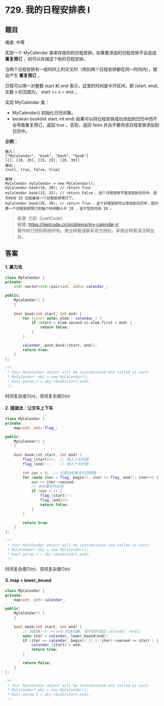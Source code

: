 # 729. 我的日程安排表 I

## 题目

难度: 中等

实现一个 MyCalendar 类来存放你的日程安排。如果要添加的日程安排不会造成 **重复预订** ，则可以存储这个新的日程安排。

当两个日程安排有一些时间上的交叉时（例如两个日程安排都在同一时间内），就会产生 **重复预订** 。

日程可以用一对整数 start 和 end 表示，这里的时间是半开区间，即 [start, end), 实数 x 的范围为，  start <= x < end 。

实现 MyCalendar 类：

- MyCalendar() 初始化日历对象。
- boolean book(int start, int end) 如果可以将日程安排成功添加到日历中而不会导致重复预订，返回 true 。否则，返回 false 并且不要将该日程安排添加到日历中。

**示例：**

```
输入：
["MyCalendar", "book", "book", "book"]
[[], [10, 20], [15, 25], [20, 30]]
输出：
[null, true, false, true]

解释：
MyCalendar myCalendar = new MyCalendar();
myCalendar.book(10, 20); // return True
myCalendar.book(15, 25); // return False ，这个日程安排不能添加到日历中，因为时间 15 已经被另一个日程安排预订了。
myCalendar.book(20, 30); // return True ，这个日程安排可以添加到日历中，因为第一个日程安排预订的每个时间都小于 20 ，且不包含时间 20 。
```

> 来源: 力扣（LeetCode）  
> 链接: <https://leetcode.cn/problems/my-calendar-i/>  
> 著作权归领扣网络所有。商业转载请联系官方授权，非商业转载请注明出处。

## 答案

#### 1. 暴力法

```c++
class MyCalendar {
private:
    std::vector<std::pair<int, int>> calendar_;

public:
    MyCalendar() {
    }
    
    bool book(int start, int end) {
        for (const auto& elem : calendar_) {
            if (start < elem.second && elem.first < end) {
                return false;
            }
        }

        calendar_.push_back({start, end});
        return true;
    }
};

/**
 * Your MyCalendar object will be instantiated and called as such:
 * MyCalendar* obj = new MyCalendar();
 * bool param_1 = obj->book(start,end);
 */
```

时间复杂度O(n)，空间复杂度O(n)

#### 2. 插旗法：公交车上下车

```c++
class MyCalendar {
private:
    map<int, int> flag_;

public:
    MyCalendar() {
    }
    
    bool book(int start, int end) {
        flag_[start]++;  // 插入上车的旗
        flag_[end]--;    // 插入下车的旗

        int cur = 0;  // 记录当前重复的日程数
        for (auto iter = flag_.begin(); iter != flag_.end(); iter++) {
            cur += iter->second;
            // 存在重合的日程
            if (cur > 1) {
                flag_[start]--;
                flag_[end]++;
                return false;
            }
        }

        return true;
    }
};

/**
 * Your MyCalendar object will be instantiated and called as such:
 * MyCalendar* obj = new MyCalendar();
 * bool param_1 = obj->book(start,end);
 */
```

时间复杂度O(n)，空间复杂度O(n)

#### 3. map + lower_bound

```c++
class MyCalendar {
private:
    map<int, int> calendar_;

public:
    MyCalendar() {
    }
    
    bool book(int start, int end) {
        // 找到第一个 >= end 的迭代器, 找不到时返回 calendar_.end()
        auto iter = calendar_.lower_bound(end);
        if (iter == calendar_.begin() || (--iter)->second <= start ) {
            calendar_[start] = end;
            return true;
        }

        return false;
    }
};

/**
 * Your MyCalendar object will be instantiated and called as such:
 * MyCalendar* obj = new MyCalendar();
 * bool param_1 = obj->book(start,end);
 */
```
